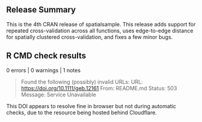 ## Release Summary

This is the 4th CRAN release of spatialsample. This release adds support for repeated cross-validation across all functions, uses edge-to-edge distance for spatially clustered cross-validation, and fixes a few minor bugs.

## R CMD check results

0 errors | 0 warnings | 1 notes

>  Found the following (possibly) invalid URLs:
    URL: https://doi.org/10.1111/geb.12161
      From: README.md
      Status: 503
      Message: Service Unavailable

This DOI appears to resolve fine in browser but not during automatic checks, due to the resource being hosted behind Cloudflare.

